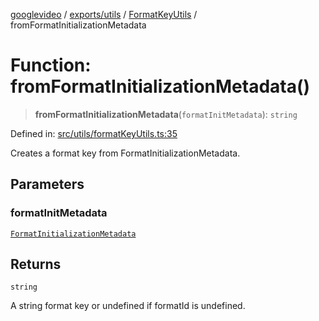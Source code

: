 [googlevideo](../../../../../README.md) / [exports/utils](../../../README.md) / [FormatKeyUtils](../README.md) / fromFormatInitializationMetadata

# Function: fromFormatInitializationMetadata()

> **fromFormatInitializationMetadata**(`formatInitMetadata`): `string`

Defined in: [src/utils/formatKeyUtils.ts:35](https://github.com/LuanRT/googlevideo/blob/dbf946453f309f019ca5c8a163ede31e16e7831d/src/utils/formatKeyUtils.ts#L35)

Creates a format key from FormatInitializationMetadata.

## Parameters

### formatInitMetadata

[`FormatInitializationMetadata`](../../../../protos/interfaces/FormatInitializationMetadata.md)

## Returns

`string`

A string format key or undefined if formatId is undefined.
